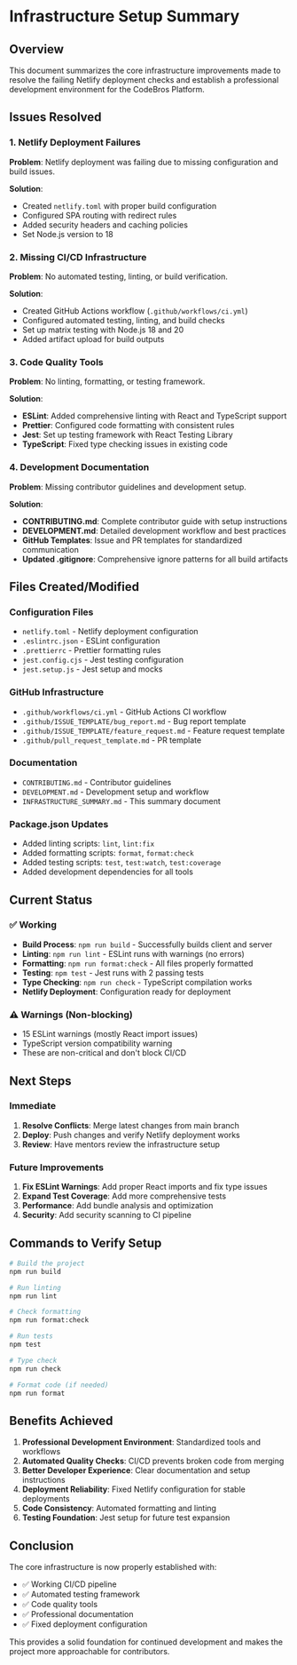 # Infrastructure Setup Summary

## Overview
This document summarizes the core infrastructure improvements made to resolve the failing Netlify deployment checks and establish a professional development environment for the CodeBros Platform.

## Issues Resolved

### 1. Netlify Deployment Failures
**Problem**: Netlify deployment was failing due to missing configuration and build issues.

**Solution**: 
- Created `netlify.toml` with proper build configuration
- Configured SPA routing with redirect rules
- Added security headers and caching policies
- Set Node.js version to 18

### 2. Missing CI/CD Infrastructure
**Problem**: No automated testing, linting, or build verification.

**Solution**:
- Created GitHub Actions workflow (`.github/workflows/ci.yml`)
- Configured automated testing, linting, and build checks
- Set up matrix testing with Node.js 18 and 20
- Added artifact upload for build outputs

### 3. Code Quality Tools
**Problem**: No linting, formatting, or testing framework.

**Solution**:
- **ESLint**: Added comprehensive linting with React and TypeScript support
- **Prettier**: Configured code formatting with consistent rules
- **Jest**: Set up testing framework with React Testing Library
- **TypeScript**: Fixed type checking issues in existing code

### 4. Development Documentation
**Problem**: Missing contributor guidelines and development setup.

**Solution**:
- **CONTRIBUTING.md**: Complete contributor guide with setup instructions
- **DEVELOPMENT.md**: Detailed development workflow and best practices
- **GitHub Templates**: Issue and PR templates for standardized communication
- **Updated .gitignore**: Comprehensive ignore patterns for all build artifacts

## Files Created/Modified

### Configuration Files
- `netlify.toml` - Netlify deployment configuration
- `.eslintrc.json` - ESLint configuration
- `.prettierrc` - Prettier formatting rules
- `jest.config.cjs` - Jest testing configuration
- `jest.setup.js` - Jest setup and mocks

### GitHub Infrastructure
- `.github/workflows/ci.yml` - GitHub Actions CI workflow
- `.github/ISSUE_TEMPLATE/bug_report.md` - Bug report template
- `.github/ISSUE_TEMPLATE/feature_request.md` - Feature request template
- `.github/pull_request_template.md` - PR template

### Documentation
- `CONTRIBUTING.md` - Contributor guidelines
- `DEVELOPMENT.md` - Development setup and workflow
- `INFRASTRUCTURE_SUMMARY.md` - This summary document

### Package.json Updates
- Added linting scripts: `lint`, `lint:fix`
- Added formatting scripts: `format`, `format:check`
- Added testing scripts: `test`, `test:watch`, `test:coverage`
- Added development dependencies for all tools

## Current Status

### ✅ Working
- **Build Process**: `npm run build` - Successfully builds client and server
- **Linting**: `npm run lint` - ESLint runs with warnings (no errors)
- **Formatting**: `npm run format:check` - All files properly formatted
- **Testing**: `npm test` - Jest runs with 2 passing tests
- **Type Checking**: `npm run check` - TypeScript compilation works
- **Netlify Deployment**: Configuration ready for deployment

### ⚠️ Warnings (Non-blocking)
- 15 ESLint warnings (mostly React import issues)
- TypeScript version compatibility warning
- These are non-critical and don't block CI/CD

## Next Steps

### Immediate
1. **Resolve Conflicts**: Merge latest changes from main branch
2. **Deploy**: Push changes and verify Netlify deployment works
3. **Review**: Have mentors review the infrastructure setup

### Future Improvements
1. **Fix ESLint Warnings**: Add proper React imports and fix type issues
2. **Expand Test Coverage**: Add more comprehensive tests
3. **Performance**: Add bundle analysis and optimization
4. **Security**: Add security scanning to CI pipeline

## Commands to Verify Setup

```bash
# Build the project
npm run build

# Run linting
npm run lint

# Check formatting
npm run format:check

# Run tests
npm test

# Type check
npm run check

# Format code (if needed)
npm run format
```

## Benefits Achieved

1. **Professional Development Environment**: Standardized tools and workflows
2. **Automated Quality Checks**: CI/CD prevents broken code from merging
3. **Better Developer Experience**: Clear documentation and setup instructions
4. **Deployment Reliability**: Fixed Netlify configuration for stable deployments
5. **Code Consistency**: Automated formatting and linting
6. **Testing Foundation**: Jest setup for future test expansion

## Conclusion

The core infrastructure is now properly established with:
- ✅ Working CI/CD pipeline
- ✅ Automated testing framework
- ✅ Code quality tools
- ✅ Professional documentation
- ✅ Fixed deployment configuration

This provides a solid foundation for continued development and makes the project more approachable for contributors.
